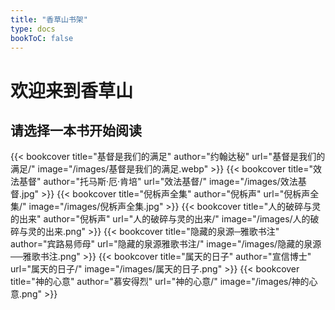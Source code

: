 ```yaml
---
title: "香草山书架"
type: docs
bookToC: false
---
```


# 欢迎来到香草山

## 请选择一本书开始阅读

<div class="book-shelf">
{{< bookcover title="基督是我们的满足" author="约翰达秘" url="基督是我们的满足/" image="/images/基督是我们的满足.webp" >}}
{{< bookcover title="效法基督" author="托马斯·厄·肯培" url="效法基督/" image="/images/效法基督.jpg" >}}
{{< bookcover title="倪柝声全集" author="倪柝声" url="倪柝声全集/" image="/images/倪柝声全集.jpg" >}}
{{< bookcover title="人的破碎与灵的出来" author="倪柝声" url="人的破碎与灵的出来/" image="/images/人的破碎与灵的出来.png" >}}
{{< bookcover title="隐藏的泉源─雅歌书注" author="宾路易师母" url="隐藏的泉源雅歌书注/" image="/images/隐藏的泉源──雅歌书注.png" >}}
{{< bookcover title="属天的日子" author="宣信博士" url="属天的日子/" image="/images/属天的日子.png" >}}
{{< bookcover title="神的心意" author="慕安得烈" url="神的心意/" image="/images/神的心意.png" >}}
</div>
